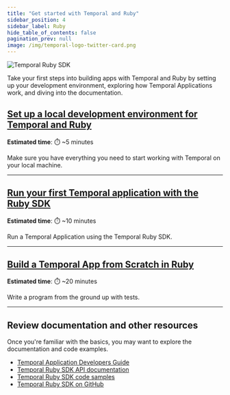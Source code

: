 ```yaml
---
title: "Get started with Temporal and Ruby"
sidebar_position: 4
sidebar_label: Ruby
hide_table_of_contents: false
pagination_prev: null
image: /img/temporal-logo-twitter-card.png
---
```


<img className="banner" src="/img/sdk_banners/banner_ruby.png" alt="Temporal Ruby SDK" />

Take your first steps into building apps with Temporal and Ruby by setting up your development environment, exploring how Temporal Applications work, and diving into the documentation.

## [Set up a local development environment for Temporal and Ruby](./dev_environment/index.md)

**Estimated time**: ⏱️ ~5 minutes

Make sure you have everything you need to start working with Temporal on your local machine.

---

## [Run your first Temporal application with the Ruby SDK](/getting_started/ruby/dev_environment/)

**Estimated time**: ⏱️ ~10 minutes

Run a Temporal Application using the Temporal Ruby SDK.

---

## [Build a Temporal App from Scratch in Ruby](hello_world_in_ruby/index.md)

**Estimated time**: ⏱️ ~20 minutes

Write a program from the ground up with tests.

----

## Review documentation and other resources

Once you're familiar with the basics, you may want to explore the documentation and code examples.

* [Temporal Application Developers Guide](https://docs.temporal.io/develop/ruby)
* [Temporal Ruby SDK API documentation](https://ruby.temporal.io/)
* [Temporal Ruby SDK code samples](https://github.com/temporalio/samples-ruby)
* [Temporal Ruby SDK on GitHub](https://github.com/temporalio/sdk-ruby)
